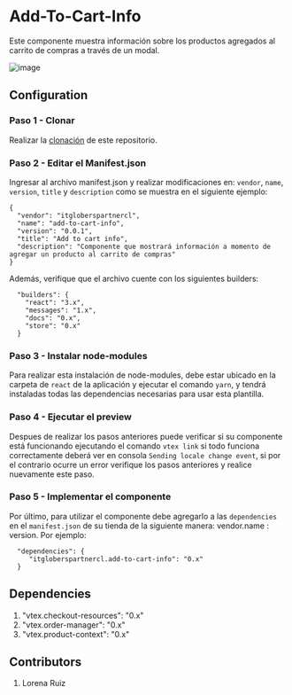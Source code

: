 # Add-To-Cart-Info

Este componente muestra información sobre los productos agregados al carrito de compras a través de un modal.

![image](https://user-images.githubusercontent.com/75150307/204629066-b3e8490d-f508-4423-9e47-e4d03ded5106.png)


## Configuration 

### Paso 1 - Clonar

Realizar la [clonación](https://github.com/Daniela1421/itgloberspartnercl-add-to-cart-info.git) de este repositorio.

### Paso 2 - Editar el Manifest.json 

Ingresar al archivo manifest.json y realizar modificaciones en: `vendor`, `name`, `version`, `title` y `description`
como se muestra en el siguiente ejemplo: 
```
{
  "vendor": "itgloberspartnercl",
  "name": "add-to-cart-info",
  "version": "0.0.1",
  "title": "Add to cart info",
  "description": "Componente que mostrará información a momento de agregar un producto al carrito de compras"
}
```
Además, verifique que el archivo cuente con los siguientes builders: 
```
  "builders": {
    "react": "3.x",
    "messages": "1.x",
    "docs": "0.x",
    "store": "0.x"
  }
```
### Paso 3 - Instalar node-modules

Para realizar esta instalación de node-modules, debe estar ubicado en la carpeta de `react` de la aplicación y ejecutar el comando `yarn`, y tendrá instaladas todas las dependencias necesarias para usar esta plantilla.

### Paso 4 - Ejecutar el preview

Despues de realizar los pasos anteriores puede verificar si su componente está funcionando ejecutando el comando `vtex link` si todo funciona correctamente deberá ver en consola `Sending locale change event`, si por el contrario ocurre un error verifique los pasos anteriores y realice nuevamente este paso. 

### Paso 5 - Implementar el componente

Por último, para utilizar el componente debe agregarlo a las `dependencies` en el `manifest.json` de su tienda de la siguiente manera: vendor.name : version. Por ejemplo: 
```
  "dependencies": {
     "itgloberspartnercl.add-to-cart-info": "0.x"
  }
```

## Dependencies

1. "vtex.checkout-resources": "0.x"
2. "vtex.order-manager": "0.x"
3. "vtex.product-context": "0.x"

## Contributors 
1. Lorena Ruiz
